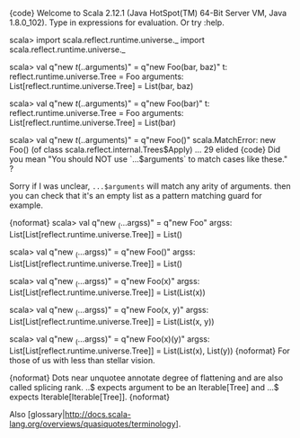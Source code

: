 {code}
Welcome to Scala 2.12.1 (Java HotSpot(TM) 64-Bit Server VM, Java 1.8.0_102).
Type in expressions for evaluation. Or try :help.

scala> import scala.reflect.runtime.universe._
import scala.reflect.runtime.universe._

scala> val q"new $t(..$arguments)" = q"new Foo(bar, baz)"
t: reflect.runtime.universe.Tree = Foo
arguments: List[reflect.runtime.universe.Tree] = List(bar, baz)

scala> val q"new $t(..$arguments)" = q"new Foo(bar)"
t: reflect.runtime.universe.Tree = Foo
arguments: List[reflect.runtime.universe.Tree] = List(bar)

scala> val q"new $t(..$arguments)" = q"new Foo()"
scala.MatchError: new Foo() (of class scala.reflect.internal.Trees$Apply)
  ... 29 elided
{code}
Did you mean "You should NOT use `...$arguments` to match cases like these." ?

Sorry if I was unclear, `...$arguments` will match any arity of arguments. then you can check that it's an empty list as a pattern matching guard for example.

{noformat}
scala> val q"new $_(...$argss)" = q"new Foo"
argss: List[List[reflect.runtime.universe.Tree]] = List()

scala> val q"new $_(...$argss)" = q"new Foo()"
argss: List[List[reflect.runtime.universe.Tree]] = List()

scala> val q"new $_(...$argss)" = q"new Foo(x)"
argss: List[List[reflect.runtime.universe.Tree]] = List(List(x))

scala> val q"new $_(...$argss)" = q"new Foo(x, y)"
argss: List[List[reflect.runtime.universe.Tree]] = List(List(x, y))

scala> val q"new $_(...$argss)" = q"new Foo(x)(y)"
argss: List[List[reflect.runtime.universe.Tree]] = List(List(x), List(y))
{noformat}
For those of us with less than stellar vision.

{noformat}
Dots near unquotee annotate degree of flattening and are also called splicing rank. 
..$ expects argument to be an Iterable[Tree] and ...$ expects Iterable[Iterable[Tree]].
{noformat}

Also [glossary|http://docs.scala-lang.org/overviews/quasiquotes/terminology].
